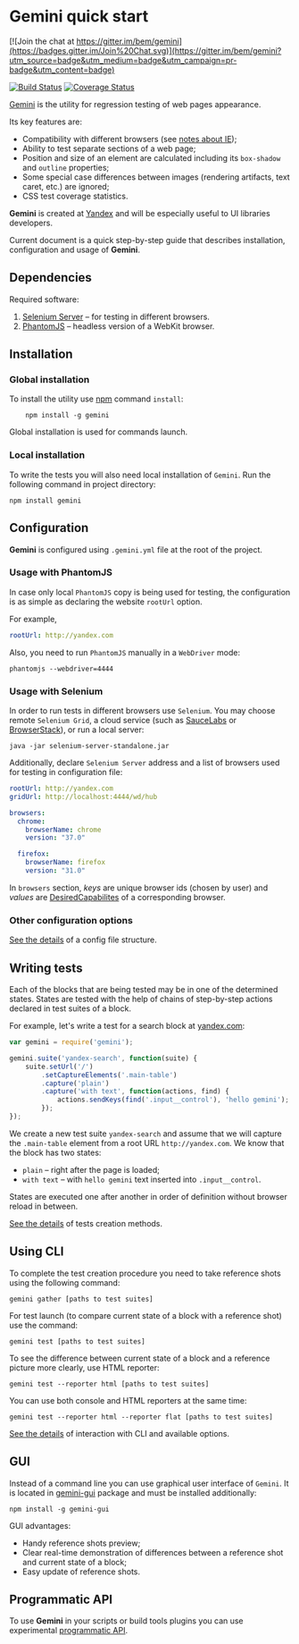 Gemini quick start
=======

[![Join the chat at https://gitter.im/bem/gemini](https://badges.gitter.im/Join%20Chat.svg)](https://gitter.im/bem/gemini?utm_source=badge&utm_medium=badge&utm_campaign=pr-badge&utm_content=badge)

[![Build Status](https://travis-ci.org/bem/gemini.svg?branch=master)](https://travis-ci.org/bem/gemini)
[![Coverage Status](https://img.shields.io/coveralls/bem/gemini.svg)](https://coveralls.io/r/bem/gemini)

[Gemini](https://github.com/bem/gemini) is the utility for regression testing of web pages appearance.

Its key features are:

* Compatibility with different browsers (see [notes about IE](doc/ie-support.md));
* Ability to test separate sections of a web page;
* Position and size of an element are calculated including its `box-shadow` and `outline` properties;
* Some special case differences between images (rendering artifacts, text caret, etc.) are ignored;
* CSS test coverage statistics.

**Gemini** is created at [Yandex](http://www.yandex.com/) and will be especially
useful to UI libraries developers.

Current document is a quick step-by-step guide that describes installation, configuration and usage of **Gemini**.

## Dependencies

Required software:

1. [Selenium Server](http://docs.seleniumhq.org/download/) – for testing in different browsers.
2. [PhantomJS](http://phantomjs.org/) – headless version of a WebKit browser.

## Installation
### Global installation

To install the utility use [npm](https://www.npmjs.org/) command `install`:

```
    npm install -g gemini
```
Global installation is used for commands launch.

### Local installation

To write the tests you will also need local installation of `Gemini`. Run the following command in project directory:

```
npm install gemini
```


## Configuration

**Gemini** is configured using `.gemini.yml` file at the root of the project.

### Usage with PhantomJS
In case only local `PhantomJS` copy is being used for testing, the configuration is as simple as declaring the website `rootUrl` option.

For example,

```yaml
rootUrl: http://yandex.com
```

Also, you need to run `PhantomJS` manually in a `WebDriver` mode:

```
phantomjs --webdriver=4444
```

### Usage with Selenium

In order to run tests in different browsers use `Selenium`. You may choose remote `Selenium Grid`, a cloud service (such as [SauceLabs](http://saucelabs.com/) or [BrowserStack](http://www.browserstack.com/)), or run a local server:

```
java -jar selenium-server-standalone.jar
```
Additionally, declare `Selenium Server` address and a list of browsers used for testing in configuration file:

```yaml
rootUrl: http://yandex.com
gridUrl: http://localhost:4444/wd/hub

browsers:
  chrome:
    browserName: chrome
    version: "37.0"

  firefox:
    browserName: firefox
    version: "31.0"

```

In `browsers` section, *keys* are unique browser ids (chosen by user) and *values* are [DesiredCapabilites](https://code.google.com/p/selenium/wiki/DesiredCapabilities) of a corresponding browser.

### Other configuration options
[See the details](doc/config.md) of a config file structure.

## Writing tests

Each of the blocks that are being tested may be in one of the determined states. States are tested with the help of chains of step-by-step actions declared in test suites of a block.

For example, let's write a test for a search block at [yandex.com](http://www.yandex.com):

```javascript
var gemini = require('gemini');

gemini.suite('yandex-search', function(suite) {
    suite.setUrl('/')
        .setCaptureElements('.main-table')
        .capture('plain')
        .capture('with text', function(actions, find) {
            actions.sendKeys(find('.input__control'), 'hello gemini');
        });
});
```

We create a new test suite `yandex-search` and assume that we will capture the `.main-table` element from a root URL `http://yandex.com`. We know that the block has two states:

* `plain` – right after the page is loaded;
* `with text` – with `hello gemini` text inserted into `.input__control`.

States are executed one after another in order of definition without browser reload in between.

[See the details](doc/tests.md) of tests creation methods.

## Using CLI

To complete the test creation procedure you need to take reference shots using the following command:

```
gemini gather [paths to test suites]
```
For test launch (to compare current state of a block with a reference shot) use the command:

```
gemini test [paths to test suites]
```

To see the difference between current state of a block and a reference picture more clearly, use HTML reporter:

```
gemini test --reporter html [paths to test suites]
```

You can use both console and HTML reporters at the same time:

```
gemini test --reporter html --reporter flat [paths to test suites]
```

[See the details](doc/commands.md) of interaction with CLI and available options.

## GUI

Instead of a command line you can use graphical user interface of `Gemini`. It is located in
[gemini-gui](https://github.com/bem/gemini-gui) package and must be installed additionally:

```
npm install -g gemini-gui
```

GUI advantages:
* Handy reference shots preview;
* Clear real-time demonstration of differences between a reference shot and current state of a block;
* Easy update of reference shots.

## Programmatic API

To use **Gemini** in your scripts or build tools plugins you can use experimental
[programmatic API](doc/programmatic-api.md).
